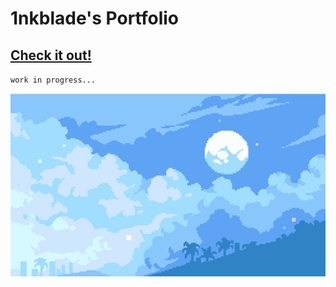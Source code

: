 # 1nkblade's Portfolio
## [Check it out!](https://1nkblade.github.io/)
`work in progress...`

![alt text](./images/bg.jpg)


